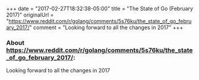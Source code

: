+++
date = "2017-02-27T18:32:38-05:00"
title = "The State of Go (February 2017)"
originalUrl = "https://www.reddit.com/r/golang/comments/5s76ku/the_state_of_go_february_2017/"
comment = "Looking forward to all the changes in 2017"
+++

### About https://www.reddit.com/r/golang/comments/5s76ku/the_state_of_go_february_2017/:

Looking forward to all the changes in 2017

